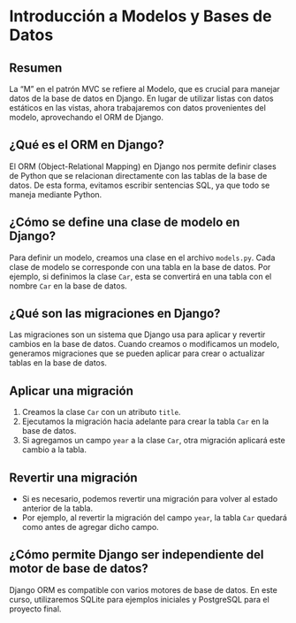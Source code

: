 # Introducción a Modelos y Bases de Datos

## Resumen

La “M” en el patrón MVC se refiere al Modelo, que es crucial para manejar datos de la base de datos en Django. En lugar de utilizar listas con datos estáticos en las vistas, ahora trabajaremos con datos provenientes del modelo, aprovechando el ORM de Django.

## ¿Qué es el ORM en Django?

El ORM (Object-Relational Mapping) en Django nos permite definir clases de Python que se relacionan directamente con las tablas de la base de datos. De esta forma, evitamos escribir sentencias SQL, ya que todo se maneja mediante Python.

## ¿Cómo se define una clase de modelo en Django?

Para definir un modelo, creamos una clase en el archivo `models.py`. Cada clase de modelo se corresponde con una tabla en la base de datos. Por ejemplo, si definimos la clase `Car`, esta se convertirá en una tabla con el nombre `Car` en la base de datos.

## ¿Qué son las migraciones en Django?

Las migraciones son un sistema que Django usa para aplicar y revertir cambios en la base de datos. Cuando creamos o modificamos un modelo, generamos migraciones que se pueden aplicar para crear o actualizar tablas en la base de datos.

## Aplicar una migración

1. Creamos la clase `Car` con un atributo `title`.
2. Ejecutamos la migración hacia adelante para crear la tabla `Car` en la base de datos.
3. Si agregamos un campo `year` a la clase `Car`, otra migración aplicará este cambio a la tabla.

## Revertir una migración

* Si es necesario, podemos revertir una migración para volver al estado anterior de la tabla.
* Por ejemplo, al revertir la migración del campo `year`, la tabla `Car` quedará como antes de agregar dicho campo.

## ¿Cómo permite Django ser independiente del motor de base de datos?

Django ORM es compatible con varios motores de base de datos. En este curso, utilizaremos SQLite para ejemplos iniciales y PostgreSQL para el proyecto final.